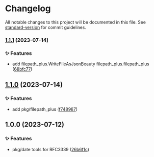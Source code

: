 # Changelog

All notable changes to this project will be documented in this file. See [standard-version](https://github.com/conventional-changelog/standard-version) for commit guidelines.

### [1.1.1](https://github.com/sinlov-go/go-common-lib/compare/v1.1.0...v1.1.1) (2023-07-14)


### ✨ Features

* add filepath_plus.WriteFileAsJsonBeauty filepath_plus.filepath_plus ([68bfc77](https://github.com/sinlov-go/go-common-lib/commit/68bfc77965d2bb56ba9e9a3ec9122afd710a27e1))

## [1.1.0](https://github.com/sinlov-go/go-common-lib/compare/v1.0.0...v1.1.0) (2023-07-14)


### ✨ Features

* add pkg/filepath_plus ([f748987](https://github.com/sinlov-go/go-common-lib/commit/f74898730620f2fa9dd837ef661a51f0b24cc4be))

## 1.0.0 (2023-07-12)


### ✨ Features

* pkg/date tools for RFC3339 ([26b6f1c](https://github.com/sinlov-go/go-common-lib/commit/26b6f1cab45d34bc8565d0a6b51c352824f91408))

